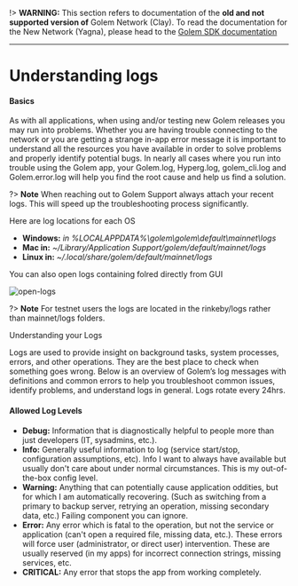 !> **WARNING:** This section refers to documentation of the **old and not supported version of** Golem Network (Clay). To read the documentation for the New Network (Yagna), please head to the [Golem SDK documentation](https://handbook.golem.network)

---


# Understanding logs 
#### Basics

As with all applications, when using and/or testing new Golem releases you may run into problems. Whether you are having trouble connecting to the network or you are getting a strange in-app error message it is important to understand all the resources you have available in order to solve problems and properly identify potential bugs. In nearly all cases where you run into trouble using the Golem app, your Golem.log, Hyperg.log, golem_cli.log and Golem.error.log will help you find the root cause and help us find a solution.

?> **Note**  When reaching out to Golem Support always attach your recent logs. This will speed up the troubleshooting process significantly.

Here are log locations for each OS

* **Windows:** *in %LOCALAPPDATA%\golem\golem\default\mainnet\logs*
* **Mac in:** *~/Library/Application Support/golem/default/mainnet/logs*
* **Linux in:** *~/.local/share/golem/default/mainnet/logs*

You can also open logs containing folred directly from GUI

![open-logs](/img/usage/open-logs.jpg)

?> **Note**  For testnet users the logs are located in the rinkeby/logs rather than mainnet/logs folders.

Understanding your Logs

Logs are used to provide insight on background tasks, system processes, errors, and other operations. They are the best place to check when something goes wrong. Below is an overview of Golem’s log messages with definitions and common errors to help you troubleshoot common issues, identify problems, and understand logs in general. Logs rotate every 24hrs.

#### Allowed Log Levels

* **Debug:**  Information that is diagnostically helpful to people more than just developers (IT, sysadmins, etc.).
* **Info:**  Generally useful information to log (service start/stop, configuration assumptions, etc). Info I want to always have available but usually don't care about under normal circumstances. This is my out-of-the-box config level.
* **Warning:** Anything that can potentially cause application oddities, but for which I am automatically recovering. (Such as switching from a primary to backup server, retrying an operation, missing secondary data, etc.) Failing component you can ignore.
* **Error:**  Any error which is fatal to the operation, but not the service or application (can't open a required file, missing data, etc.). These errors will force user (administrator, or direct user) intervention. These are usually reserved (in my apps) for incorrect connection strings, missing services, etc.
* **CRITICAL:** Any error that stops the app from working completely.
